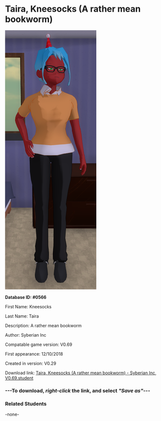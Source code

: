 # Taira, Kneesocks (A rather mean bookworm)

<img src="../../Files/Images/Taira, Kneesocks (A rather mean bookworm).png" title="Taira, Kneesocks (A rather mean bookworm) - Syberian Inc, V0.69">

**Database ID: #0566**

First Name: Kneesocks

Last Name: Taira

Description: A rather mean bookworm

Author: Syberian Inc

Compatable game version: V0.69

First appearance: 12/10/2018

Created in version: V0.29

Download link: <a href="https://raw.githubusercontent.com/Arbiter1223/Daigaku-Gurashi-Custom-Students/master/Files/Student%20Files/Taira%2C%20Kneesocks%20(A%20rather%20mean%20bookworm)%20-%20Syberian%20Inc%2C%20V0.69.student">Taira, Kneesocks (A rather mean bookworm) - Syberian Inc, V0.69.student</a>

### ---**To download, _right-click_ the link, and select _"Save as"_**---

### Related Students

-none-
